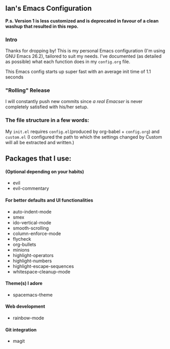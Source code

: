 ## Ian's Emacs Configuration

**P.s. Version 1 is less customized and is deprecated in favour of a clean washup that resulted in this repo.**

### Intro
Thanks for dropping by! This is my personal Emacs configuration (I'm using GNU Emacs 26.2), tailored to suit my needs. I've documented (as detailed as possible) what each function does in my `config.org` file.

This Emacs config starts up super fast with an average init time of 1.1 seconds

### "Rolling" Release
I will constantly push new commits since *a real Emacser* is never completely satisfied with his/her setup.

### The file structure in a few words:

My `init.el` requires `config.el`(produced by org-babel + `config.org`) and `custom.el`
(I configured the path to which the settings changed by Custom will all be extracted and written.)

## Packages that I use:

#### (Optional depending on your habits)
- evil
- evil-commentary

#### For better defaults and UI functionalities
- auto-indent-mode
- smex
- ido-vertical-mode
- smooth-scrolling
- column-enforce-mode
- flycheck
- org-bullets
- minions
- highlight-operators
- highlight-numbers
- highlight-escape-sequences
- whitespace-cleanup-mode

#### Theme(s) I adore
- spacemacs-theme

#### Web development
- rainbow-mode

#### Git integration
- magit
